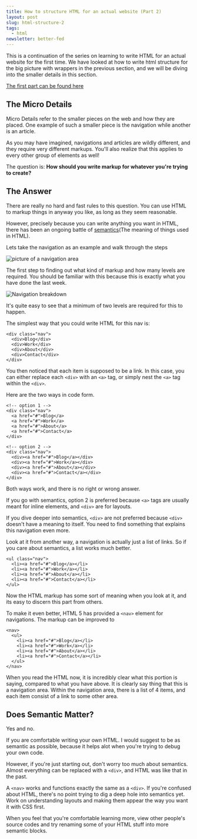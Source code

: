 ```yaml
---
title: How to structure HTML for an actual website (Part 2)
layout: post
slug: html-structure-2
tags:
  - html
newsletter: better-fed
---
```


This is a continuation of the series on learning to write HTML for an actual website for the first time. We have looked at how to write html structure for the big picture with wrappers in the previous section, and we will be diving into the smaller details in this section.

<!--more-->

[The first part can be found here][1]

## The Micro Details

Micro Details refer to the smaller pieces on the web and how they are placed. One example of such a smaller piece is the navigation while another is an article.

As you may have imagined, navigations and articles are wildly different, and they require very different markups. You'll also realize that this applies to every other group of elements as well!

The question is: **How should you write markup for whatever you're trying to create?**

## The Answer

There are really no hard and fast rules to this question. You can use HTML to markup things in anyway you like, as long as they seem reasonable.

However, precisely because you can write anything you want in HTML, there has been an ongoing battle of [semantics][2](The meaning of things used in HTML).

Lets take the navigation as an example and walk through the steps

![picture of a navigation area][image-1]

The first step to finding out what kind of markup and how many levels are required. You should be familiar with this because this is exactly what you have done the last week.

![Navigation breakdown][image-2]

It's quite easy to see that a minimum of two levels are required for this to happen.

The simplest way that you could write HTML for this nav is:

    <div class="nav">
      <div>Blog</div>
      <div>Work</div>
      <div>About</div>
      <div>Contact</div>
    </div>

You then noticed that each item is supposed to be a link. In this case, you can either replace each `<div>` with an `<a>` tag, or simply nest the `<a>` tag within the `<div>`.

Here are the two ways in code form.

    <!-- option 1 -->
    <div class="nav">
      <a href="#">Blog</a>
      <a href="#">Work</a>
      <a href="#">About</a>
      <a href="#">Contact</a>
    </div>

    <!-- option 2 -->
    <div class="nav">
      <div><a href="#">Blog</a></div>
      <div><a href="#">Work</a></div>
      <div><a href="#">About</a></div>
      <div><a href="#">Contact</a></div>
    </div>

Both ways work, and there is no right or wrong answer.

If you go with semantics, option 2 is preferred because `<a>` tags are usually meant for inline elements, and `<div>` are for layouts.

If you dive deeper into semantics, `<div>` are not preferred because `<div>` doesn't have a meaning to itself. You need to find something that explains this navigation even more.

Look at it from another way, a navigation is actually just a list of links. So if you care about semantics, a list works much better.

    <ul class="nav">
      <li><a href="#">Blog</a></li>
      <li><a href="#">Work</a></li>
      <li><a href="#">About</a></li>
      <li><a href="#">Contact</a></li>
    </ul>

Now the HTML markup has some sort of meaning when you look at it, and its easy to discern this part from others.

To make it even better, HTML 5 has provided a `<nav>` element for navigations. The markup can be improved to

    <nav>
      <ul>
        <li><a href="#">Blog</a></li>
        <li><a href="#">Work</a></li>
        <li><a href="#">About</a></li>
        <li><a href="#">Contact</a></li>
      </ul>
    </nav>

When you read the HTML now, it is incredibly clear what this portion is saying, compared to what you have above. It is clearly say thing that this is a navigation area. Within the navigation area, there is a list of 4 items, and each item consist of a link to some other area.

## Does Semantic Matter?

Yes and no.

If you are comfortable writing your own HTML. I would suggest to be as semantic as possible, because it helps alot when you're trying to debug your own code.

However, if you're just starting out, don't worry too much about semantics. Almost everything can be replaced with a `<div>`, and HTML was like that in the past.

A `<nav>` works and functions exactly the same as a `<div>`. If you're confused about HTML, there's no point trying to dig a deep hole into semantics yet. Work on understanding layouts and making them appear the way you want it with CSS first.

When you feel that you're comfortable learning more, view other people's source codes and try renaming some of your HTML stuff into more semantic blocks.

[1]: /blog/html-structure/ 'HTML Structure for an actual website'
[2]: http://html5doctor.com/lets-talk-about-semantics/
[image-1]: /images/2014/03/11.png 'picture of a navigation area'
[image-2]: /images/2014/03/21.png 'Navigation breakdown'
